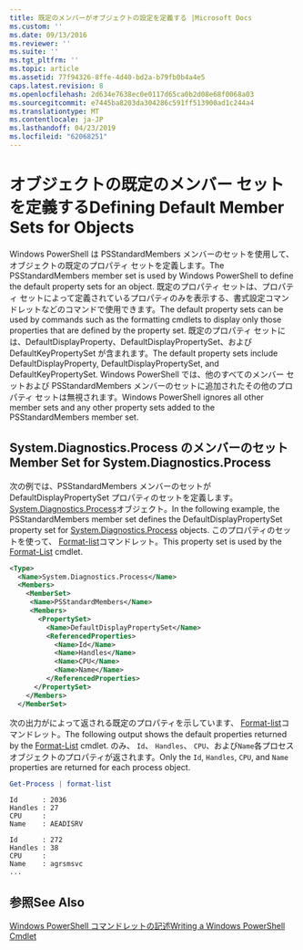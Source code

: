```yaml
---
title: 既定のメンバーがオブジェクトの設定を定義する |Microsoft Docs
ms.custom: ''
ms.date: 09/13/2016
ms.reviewer: ''
ms.suite: ''
ms.tgt_pltfrm: ''
ms.topic: article
ms.assetid: 77f94326-8ffe-4d40-bd2a-b79fb0b4a4e5
caps.latest.revision: 8
ms.openlocfilehash: 2d634e7638ec0e0117d65ca0b2d08e68f0068a03
ms.sourcegitcommit: e7445ba8203da304286c591ff513900ad1c244a4
ms.translationtype: MT
ms.contentlocale: ja-JP
ms.lasthandoff: 04/23/2019
ms.locfileid: "62068251"
---
```

# <a name="defining-default-member-sets-for-objects"></a><span data-ttu-id="c4169-102">オブジェクトの既定のメンバー セットを定義する</span><span class="sxs-lookup"><span data-stu-id="c4169-102">Defining Default Member Sets for Objects</span></span>

<span data-ttu-id="c4169-103">Windows PowerShell は PSStandardMembers メンバーのセットを使用して、オブジェクトの既定のプロパティ セットを定義します。</span><span class="sxs-lookup"><span data-stu-id="c4169-103">The PSStandardMembers member set is used by Windows PowerShell to define the default property sets for an object.</span></span> <span data-ttu-id="c4169-104">既定のプロパティ セットは、プロパティ セットによって定義されているプロパティのみを表示する、書式設定コマンドレットなどのコマンドで使用できます。</span><span class="sxs-lookup"><span data-stu-id="c4169-104">The default property sets can be used by commands such as the formatting cmdlets to display only those properties that are defined by the property set.</span></span> <span data-ttu-id="c4169-105">既定のプロパティ セットには、DefaultDisplayProperty、DefaultDisplayPropertySet、および DefaultKeyPropertySet が含まれます。</span><span class="sxs-lookup"><span data-stu-id="c4169-105">The default property sets include DefaultDisplayProperty, DefaultDisplayPropertySet, and DefaultKeyPropertySet.</span></span> <span data-ttu-id="c4169-106">Windows PowerShell では、他のすべてのメンバー セットおよび PSStandardMembers メンバーのセットに追加されたその他のプロパティ セットは無視されます。</span><span class="sxs-lookup"><span data-stu-id="c4169-106">Windows PowerShell ignores all other member sets and any other property sets added to the PSStandardMembers member set.</span></span>

## <a name="member-set-for-systemdiagnosticsprocess"></a><span data-ttu-id="c4169-107">System.Diagnostics.Process のメンバーのセット</span><span class="sxs-lookup"><span data-stu-id="c4169-107">Member Set for System.Diagnostics.Process</span></span>

<span data-ttu-id="c4169-108">次の例では、PSStandardMembers メンバーのセットが DefaultDisplayPropertySet プロパティのセットを定義します。 [System.Diagnostics.Process](/dotnet/api/System.Diagnostics.Process)オブジェクト。</span><span class="sxs-lookup"><span data-stu-id="c4169-108">In the following example, the PSStandardMembers member set defines the DefaultDisplayPropertySet property set for [System.Diagnostics.Process](/dotnet/api/System.Diagnostics.Process) objects.</span></span> <span data-ttu-id="c4169-109">このプロパティのセットを使って、 [Format-list](/powershell/module/Microsoft.PowerShell.Utility/Format-List)コマンドレット。</span><span class="sxs-lookup"><span data-stu-id="c4169-109">This property set is used by the [Format-List](/powershell/module/Microsoft.PowerShell.Utility/Format-List) cmdlet.</span></span>

```xml
<Type>
  <Name>System.Diagnostics.Process</Name>
  <Members>
    <MemberSet>
     <Name>PSStandardMembers</Name>
     <Members>
       <PropertySet>
         <Name>DefaultDisplayPropertySet</Name>
         <ReferencedProperties>
           <Name>Id</Name>
           <Name>Handles</Name>
           <Name>CPU</Name>
           <Name>Name</Name>
         </ReferencedProperties>
      </PropertySet>
    </Members>
  </MemberSet>
```

<span data-ttu-id="c4169-110">次の出力がによって返される既定のプロパティを示しています、 [Format-list](/powershell/module/Microsoft.PowerShell.Utility/Format-List)コマンドレット。</span><span class="sxs-lookup"><span data-stu-id="c4169-110">The following output shows the default properties returned by the [Format-List](/powershell/module/Microsoft.PowerShell.Utility/Format-List) cmdlet.</span></span> <span data-ttu-id="c4169-111">のみ、 `Id`、 `Handles`、 `CPU`、および`Name`各プロセス オブジェクトのプロパティが返されます。</span><span class="sxs-lookup"><span data-stu-id="c4169-111">Only the `Id`, `Handles`, `CPU`, and `Name` properties are returned for each process object.</span></span>

```powershell
Get-Process | format-list
```

```output
Id      : 2036
Handles : 27
CPU     :
Name    : AEADISRV

Id      : 272
Handles : 38
CPU     :
Name    : agrsmsvc
...
```

## <a name="see-also"></a><span data-ttu-id="c4169-112">参照</span><span class="sxs-lookup"><span data-stu-id="c4169-112">See Also</span></span>

[<span data-ttu-id="c4169-113">Windows PowerShell コマンドレットの記述</span><span class="sxs-lookup"><span data-stu-id="c4169-113">Writing a Windows PowerShell Cmdlet</span></span>](./writing-a-windows-powershell-cmdlet.md)
